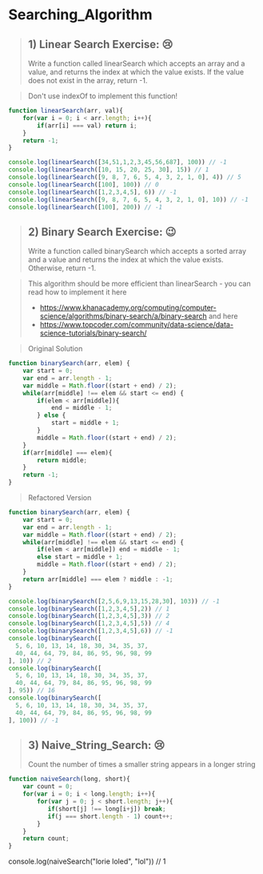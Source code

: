 # Searching_Algorithm


> ## 1) Linear Search Exercise: :cry: 
> Write a function called linearSearch which accepts an array and a value, 
> and returns the index at which the value exists. If the value does not exist in the array, return -1.

> Don't use indexOf to implement this function!

``` js
function linearSearch(arr, val){
    for(var i = 0; i < arr.length; i++){
        if(arr[i] === val) return i;
    }
    return -1;
}

console.log(linearSearch([34,51,1,2,3,45,56,687], 100)) // -1
console.log(linearSearch([10, 15, 20, 25, 30], 15)) // 1
console.log(linearSearch([9, 8, 7, 6, 5, 4, 3, 2, 1, 0], 4)) // 5
console.log(linearSearch([100], 100)) // 0
console.log(linearSearch([1,2,3,4,5], 6)) // -1
console.log(linearSearch([9, 8, 7, 6, 5, 4, 3, 2, 1, 0], 10)) // -1
console.log(linearSearch([100], 200)) // -1
```


> ## 2) Binary Search Exercise: :wink: 
> Write a function called binarySearch which accepts a sorted array and a value and returns the index at which the value exists. Otherwise, return -1.

> This algorithm should be more efficient than linearSearch - you can read how to implement it here 
> - https://www.khanacademy.org/computing/computer-science/algorithms/binary-search/a/binary-search and here 
> - https://www.topcoder.com/community/data-science/data-science-tutorials/binary-search/

> Original Solution
``` js
function binarySearch(arr, elem) {
    var start = 0;
    var end = arr.length - 1;
    var middle = Math.floor((start + end) / 2);
    while(arr[middle] !== elem && start <= end) {
        if(elem < arr[middle]){
            end = middle - 1;
        } else {
            start = middle + 1;
        }
        middle = Math.floor((start + end) / 2);
    }
    if(arr[middle] === elem){
        return middle;
    }
    return -1;
}
```
> Refactored Version
``` js
function binarySearch(arr, elem) {
    var start = 0;
    var end = arr.length - 1;
    var middle = Math.floor((start + end) / 2);
    while(arr[middle] !== elem && start <= end) {
        if(elem < arr[middle]) end = middle - 1;
        else start = middle + 1;
        middle = Math.floor((start + end) / 2);
    }
    return arr[middle] === elem ? middle : -1;
}

console.log(binarySearch([2,5,6,9,13,15,28,30], 103)) // -1
console.log(binarySearch([1,2,3,4,5],2)) // 1
console.log(binarySearch([1,2,3,4,5],3)) // 2
console.log(binarySearch([1,2,3,4,5],5)) // 4
console.log(binarySearch([1,2,3,4,5],6)) // -1
console.log(binarySearch([
  5, 6, 10, 13, 14, 18, 30, 34, 35, 37, 
  40, 44, 64, 79, 84, 86, 95, 96, 98, 99
], 10)) // 2
console.log(binarySearch([
  5, 6, 10, 13, 14, 18, 30, 34, 35, 37, 
  40, 44, 64, 79, 84, 86, 95, 96, 98, 99
], 95)) // 16
console.log(binarySearch([
  5, 6, 10, 13, 14, 18, 30, 34, 35, 37, 
  40, 44, 64, 79, 84, 86, 95, 96, 98, 99
], 100)) // -1
```

> ## 3) Naive_String_Search: :cry: 
> Count the number of times a smaller string appears in a longer string
``` js
function naiveSearch(long, short){
    var count = 0;
    for(var i = 0; i < long.length; i++){
        for(var j = 0; j < short.length; j++){
           if(short[j] !== long[i+j]) break;
           if(j === short.length - 1) count++;
        }
    }
    return count;
}
```

console.log(naiveSearch("lorie loled", "lol")) // 1

